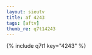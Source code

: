 ```yaml
--- 
layout: sieutv
title: af 4243
tags: [aftv]
thumb_re: q7t14243
---
```

{% include q7t1 key="4243" %} 
